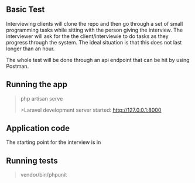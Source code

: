 ## Basic Test

Interviewing clients will clone the repo and then go through a set of small programming tasks while sitting with the person giving the interview.  The interviewer will ask for the the client/interviewie to do tasks as they progress through the system.  The ideal situation is that this does not last longer than an hour.

The whole test will be done through an api endpoint that can be hit by using Postman.


## Running the app
> php artisan serve 
> 
> \>Laravel development server started: <http://127.0.0.1:8000>
> 

## Application code

The starting point for the interview is in 


## Running tests
> vendor/bin/phpunit

